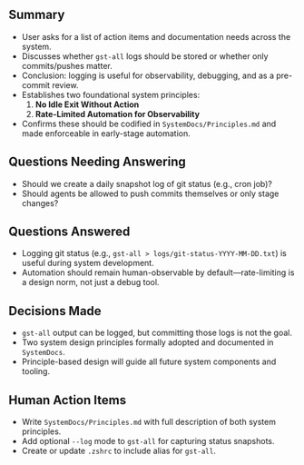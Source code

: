 ## Summary
- User asks for a list of action items and documentation needs across the system.
- Discusses whether `gst-all` logs should be stored or whether only commits/pushes matter.
- Conclusion: logging is useful for observability, debugging, and as a pre-commit review.
- Establishes two foundational system principles:
  1. **No Idle Exit Without Action**
  2. **Rate-Limited Automation for Observability**
- Confirms these should be codified in `SystemDocs/Principles.md` and made enforceable in early-stage automation.

## Questions Needing Answering
- Should we create a daily snapshot log of git status (e.g., cron job)?
- Should agents be allowed to push commits themselves or only stage changes?

## Questions Answered
- Logging git status (e.g., `gst-all > logs/git-status-YYYY-MM-DD.txt`) is useful during system development.
- Automation should remain human-observable by default—rate-limiting is a design norm, not just a debug tool.

## Decisions Made
- `gst-all` output can be logged, but committing those logs is not the goal.
- Two system design principles formally adopted and documented in `SystemDocs`.
- Principle-based design will guide all future system components and tooling.

## Human Action Items
- Write `SystemDocs/Principles.md` with full description of both system principles.
- Add optional `--log` mode to `gst-all` for capturing status snapshots.
- Create or update `.zshrc` to include alias for `gst-all`. 